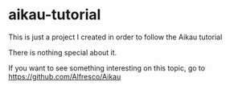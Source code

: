 # aikau-tutorial
This is just a project I created in order to follow the Aikau tutorial

There is nothing special about it.

If you want to see something interesting on this topic, go to https://github.com/Alfresco/Aikau
